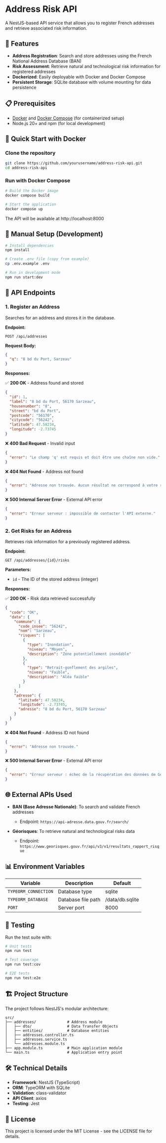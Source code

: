 # Address Risk API

A NestJS-based API service that allows you to register French addresses and retrieve associated risk information.

## 🌟 Features

- **Address Registration**: Search and store addresses using the French National Address Database (BAN)
- **Risk Assessment**: Retrieve natural and technological risk information for registered addresses
- **Dockerized**: Easily deployable with Docker and Docker Compose
- **Persistent Storage**: SQLite database with volume mounting for data persistence

## 📋 Prerequisites

- [Docker](https://docs.docker.com/get-docker/) and [Docker Compose](https://docs.docker.com/compose/install/) (for containerized setup)
- Node.js 20+ and npm (for local development)

## 🚀 Quick Start with Docker

### Clone the repository

```bash
git clone https://github.com/yourusername/address-risk-api.git
cd address-risk-api
```

### Run with Docker Compose

```bash
# Build the Docker image
docker compose build

# Start the application
docker compose up
```

The API will be available at http://localhost:8000

## 🔧 Manual Setup (Development)

```bash
# Install dependencies
npm install

# Create .env file (copy from example)
cp .env.example .env

# Run in development mode
npm run start:dev
```

## 🔌 API Endpoints

### 1. Register an Address

Searches for an address and stores it in the database.

**Endpoint:**
```
POST /api/addresses
```

**Request Body:**
```json
{
  "q": "8 bd du Port, Sarzeau"
}
```

**Responses:**

✅ **200 OK** - Address found and stored
```json
{
  "id": 1,
  "label": "8 bd du Port, 56170 Sarzeau",
  "housenumber": "8",
  "street": "bd du Port",
  "postcode": "56170",
  "citycode": "56242",
  "latitude": 47.58234,
  "longitude": -2.73745
}
```

❌ **400 Bad Request** - Invalid input
```json
{
  "error": "Le champ 'q' est requis et doit être une chaîne non vide."
}
```

❌ **404 Not Found** - Address not found
```json
{
  "error": "Adresse non trouvée. Aucun résultat ne correspond à votre recherche."
}
```

❌ **500 Internal Server Error** - External API error
```json
{
  "error": "Erreur serveur : impossible de contacter l'API externe."
}
```

### 2. Get Risks for an Address

Retrieves risk information for a previously registered address.

**Endpoint:**
```
GET /api/addresses/{id}/risks
```

**Parameters:**
- `id` - The ID of the stored address (integer)

**Responses:**

✅ **200 OK** - Risk data retrieved successfully
```json
{
  "code": "OK",
  "data": {
    "commune": {
      "code_insee": "56242",
      "nom": "Sarzeau",
      "risques": [
        {
          "type": "Inondation",
          "niveau": "Moyen",
          "description": "Zone potentiellement inondable"
        },
        {
          "type": "Retrait-gonflement des argiles",
          "niveau": "Faible",
          "description": "Aléa faible"
        }
      ]
    },
    "adresse": {
      "latitude": 47.58234,
      "longitude": -2.73745,
      "adresse": "8 bd du Port, 56170 Sarzeau"
    }
  }
}
```

❌ **404 Not Found** - Address ID not found
```json
{
  "error": "Adresse non trouvée."
}
```

❌ **500 Internal Server Error** - External API error
```json
{
  "error": "Erreur serveur : échec de la récupération des données de Géorisques."
}
```

## 🌐 External APIs Used

- **BAN (Base Adresse Nationale)**: To search and validate French addresses
  - Endpoint: `https://api-adresse.data.gouv.fr/search/`
  
- **Géorisques**: To retrieve natural and technological risks data
  - Endpoint: `https://www.georisques.gouv.fr/api/v3/v1/resultats_rapport_risque`

## 📊 Environment Variables

| Variable | Description | Default |
|----------|-------------|---------|
| `TYPEORM_CONNECTION` | Database type | sqlite |
| `TYPEORM_DATABASE` | Database file path | /data/db.sqlite |
| `PORT` | Server port | 8000 |

## 🧪 Testing

Run the test suite with:

```bash
# Unit tests
npm run test

# Test coverage
npm run test:cov

# E2E tests
npm run test:e2e
```

## 🏗️ Project Structure

The project follows NestJS's modular architecture:

```
src/
├── addresses/              # Address module
│   ├── dto/                # Data Transfer Objects
│   ├── entities/           # Database entities
│   ├── addresses.controller.ts
│   ├── addresses.service.ts
│   └── addresses.module.ts
├── app.module.ts           # Main application module
└── main.ts                 # Application entry point
```

## 🛠️ Technical Details

- **Framework**: NestJS (TypeScript)
- **ORM**: TypeORM with SQLite
- **Validation**: class-validator
- **API Client**: axios
- **Testing**: Jest

## 📝 License

This project is licensed under the MIT License - see the LICENSE file for details.